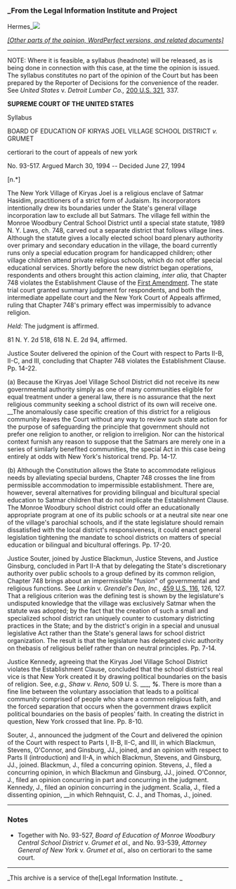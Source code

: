 ### _From the Legal Information Institute and Project
Hermes_![](/images/crybase.gif)

_[[Other parts of the opinion, WordPerfect versions, and related
documents]](93-517.cpanel.html)_

* * *

NOTE: Where it is feasible, a syllabus (headnote) will be released, as is
being done in connection with this case, at the time the opinion is issued.
The syllabus constitutes no part of the opinion of the Court but has been
prepared by the Reporter of Decisions for the convenience of the reader. See
_United States_ v. _Detroit Lumber Co.,_ [200 U.S.
321](http://supct.law.cornell.edu/cgi-bin/sup-choice.cgi?200+321), 337.

**SUPREME COURT OF THE UNITED STATES**

Syllabus

BOARD OF EDUCATION OF KIRYAS JOEL VILLAGE SCHOOL DISTRICT _v._ GRUMET

certiorari to the court of appeals of new york

No. 93-517. Argued March 30, 1994 \-- Decided June 27, 1994

[n.*]

The New York Village of Kiryas Joel is a religious enclave of Satmar Hasidim,
practitioners of a strict form of Judaism. Its incorporators intentionally
drew its boundaries under the State's general village incorporation law to
exclude all but Satmars. The village fell within the Monroe Woodbury Central
School District until a special state statute, 1989 N. Y. Laws, ch. 748,
carved out a separate district that follows village lines. Although the
statute gives a locally elected school board plenary authority over primary
and secondary education in the village, the board currently runs only a
special education program for handicapped children; other village children
attend private religious schools, which do not offer special educational
services. Shortly before the new district began operations, respondents and
others brought this action claiming, _inter alia,_ that Chapter 748 violates
the Establishment Clause of the [First
Amendment](http://www.law.cornell.edu/constitution/constitution.billofrights.html#amendmenti).
The state trial court granted summary judgment for respondents, and both the
intermediate appellate court and the New York Court of Appeals affirmed,
ruling that Chapter 748's primary effect was impermissibly to advance
religion.

_Held:_ The judgment is affirmed.

81 N. Y. 2d 518, 618 N. E. 2d 94, affirmed.

Justice Souter delivered the opinion of the Court with respect to Parts II-B,
II-C, and III, concluding that Chapter 748 violates the Establishment Clause.
Pp. 14-22.

(a) Because the Kiryas Joel Village School District did not receive its new
governmental authority simply as one of many communities eligible for equal
treatment under a general law, there is no assurance that the next religious
community seeking a school district of its own will receive one. __The
anomalously case specific creation of this district for a religious community
leaves the Court without any way to review such state action for the purpose
of safeguarding the principle that government should not prefer one religion
to another, or religion to irreligion. Nor can the historical context furnish
any reason to suppose that the Satmars are merely one in a series of similarly
benefited communities, the special Act in this case being entirely at odds
with New York's historical trend. Pp. 14-17.

(b) Although the Constitution allows the State to accommodate religious needs
by alleviating special burdens, Chapter 748 crosses the line from permissible
accommodation to impermissible establishment. There are, however, several
alternatives for providing bilingual and bicultural special education to
Satmar children that do not implicate the Establishment Clause. The Monroe
Woodbury school district could offer an educationally appropriate program at
one of its public schools or at a neutral site near one of the village's
parochial schools, and if the state legislature should remain dissatisfied
with the local district's responsiveness, it could enact general legislation
tightening the mandate to school districts on matters of special education or
bilingual and bicultural offerings. Pp. 17-20.

Justice Souter, joined by Justice Blackmun, Justice Stevens, and Justice
Ginsburg, concluded in Part II-A that by delegating the State's discretionary
authority over public schools to a group defined by its common religion,
Chapter 748 brings about an impermissible "fusion" of governmental and
religious functions. See _Larkin_ v. _Grendel's Den, Inc.,_ [459 U.S.
116](http://supct.law.cornell.edu/cgi-bin/sup-choice.cgi?459+116), 126, 127.
That a religious criterion was the defining test is shown by the legislature's
undisputed knowledge that the village was exclusively Satmar when the statute
was adopted; by the fact that the creation of such a small and specialized
school district ran uniquely counter to customary districting practices in the
State; and by the district's origin in a special and unusual legislative Act
rather than the State's general laws for school district organization. The
result is that the legislature has delegated civic authority on thebasis of
religious belief rather than on neutral principles. Pp. 7-14.

Justice Kennedy, agreeing that the Kiryas Joel Village School District
violates the Establishment Clause, concluded that the school district's real
vice is that New York created it by drawing political boundaries on the basis
of religion. See, _e.g., Shaw_ v. _Reno,_ 509 U. S. ___, ___%___. There is
more than a fine line between the voluntary association that leads to a
political community comprised of people who share a common religious faith,
and the forced separation that occurs when the government draws explicit
political boundaries on the basis of peoples' faith. In creating the district
in question, New York crossed that line. Pp. 8-10.

Souter, J., announced the judgment of the Court and delivered the opinion of
the Court with respect to Parts I, II-B, II-C, and III, in which Blackmun,
Stevens, O'Connor, and Ginsburg, JJ., joined, and an opinion with respect to
Parts II (introduction) and II-A, in which Blackmun, Stevens, and Ginsburg,
JJ., joined. Blackmun, J., filed a concurring opinion. Stevens, J., filed a
concurring opinion, in which Blackmun and Ginsburg, JJ., joined. O'Connor, J.,
filed an opinion concurring in part and concurring in the judgment. Kennedy,
J., filed an opinion concurring in the judgment. Scalia, J., filed a
dissenting opinion, __in which Rehnquist, C. J., and Thomas, J., joined.

* * *

### Notes

* Together with No. 93-527, _Board of Education of Monroe Woodbury Central School District_ v. _Grumet et al.,_ and No. 93-539, _Attorney General of New York_ v. _Grumet et al.,_ also on certiorari to the same court.

* * *

_This archive is a service of the[Legal Information Institute. _

